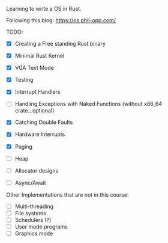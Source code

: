 Learning to write a OS in Rust.

Following this blog: https://os.phil-opp.com/



TODO:

- [x] Creating a Free standing Rust binary
- [x] Minimal Rust Kernel
- [x] VGA Text Mode
- [x] Testing
- [x] Interrupt Handlers
- [ ] Handling Exceptions with Naked Functions (without x86_64 crate...optional)
- [x] Catching Double Faults
- [x] Hardware Interrupts
- [x] Paging
- [ ] Heap
- [ ] Allocator designs
- [ ] Async/Await


Other Implementations that are not in this course:
- [ ] Multi-threading
- [ ] File systems
- [ ] Schedulers (?)
- [ ] User mode programs
- [ ] Graphics mode